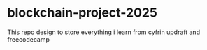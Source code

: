 # blockchain-project-2025
This repo design to store everything i learn from cyfrin updraft and freecodecamp
